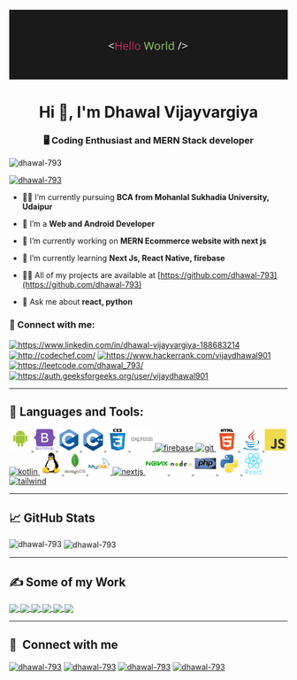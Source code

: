 ![Header](https://github.com/AashimaAhuja/AashimaAhuja/blob/main/images/banner.png)<h1 align="center">Hi 👋, I'm Dhawal Vijayvargiya</h1>
<h3 align="center"> 🖥️ Coding Enthusiast and MERN Stack developer</h3>

<p align="left"> <img src="https://komarev.com/ghpvc/?username=dhawal-793&label=Profile%20views&color=0e75b6&style=flat" alt="dhawal-793" /> </p>

<p align="left"> <a href="https://github.com/ryo-ma/github-profile-trophy"><img src="https://github-profile-trophy.vercel.app/?username=dhawal-793" alt="dhawal-793" /></a> </p>

- 👨‍💻 I’m currently pursuing **BCA from Mohanlal Sukhadia University, Udaipur**

- 👨‍ I’m a **Web and Android Developer**

- 🔭 I’m currently working on **MERN Ecommerce website with next js**

- 🌱 I’m currently learning **Next Js, React Native, firebase**

- 👨‍💻 All of my projects are available at [https://github.com/dhawal-793](https://github.com/dhawal-793)

- 💬 Ask me about **react, python**

<h3 align="left">🔗&nbsp;Connect with me:</h3>
<p align="left">
<a href="https://linkedin.com/in/https://www.linkedin.com/in/dhawal-vijayvargiya-188683214" target="blank"><img align="center" src="https://raw.githubusercontent.com/rahuldkjain/github-profile-readme-generator/master/src/images/icons/Social/linked-in-alt.svg" alt="https://www.linkedin.com/in/dhawal-vijayvargiya-188683214" height="30" width="40" /></a>
<a href="https://www.codechef.com/users/http://codechef.com/" target="blank"><img align="center" src="https://cdn.jsdelivr.net/npm/simple-icons@3.1.0/icons/codechef.svg" alt="http://codechef.com/" height="30" width="40" /></a>
<a href="https://www.hackerrank.com/https://www.hackerrank.com/vijaydhawal901" target="blank"><img align="center" src="https://raw.githubusercontent.com/rahuldkjain/github-profile-readme-generator/master/src/images/icons/Social/hackerrank.svg" alt="https://www.hackerrank.com/vijaydhawal901" height="30" width="40" /></a>
<a href="https://www.leetcode.com/https://leetcode.com/dhawal_793/" target="blank"><img align="center" src="https://raw.githubusercontent.com/rahuldkjain/github-profile-readme-generator/master/src/images/icons/Social/leet-code.svg" alt="https://leetcode.com/dhawal_793/" height="30" width="40" /></a>
<a href="https://auth.geeksforgeeks.org/user/https://auth.geeksforgeeks.org/user/vijaydhawal901" target="blank"><img align="center" src="https://raw.githubusercontent.com/rahuldkjain/github-profile-readme-generator/master/src/images/icons/Social/geeks-for-geeks.svg" alt="https://auth.geeksforgeeks.org/user/vijaydhawal901" height="30" width="40" /></a>
</p>

----

## 🔧 Languages and Tools:
<p align="left"> <a href="https://developer.android.com" target="_blank" rel="noreferrer"> <img src="https://raw.githubusercontent.com/devicons/devicon/master/icons/android/android-original-wordmark.svg" alt="android" width="40" height="40"/> </a> <a href="https://getbootstrap.com" target="_blank" rel="noreferrer"> <img src="https://raw.githubusercontent.com/devicons/devicon/master/icons/bootstrap/bootstrap-plain-wordmark.svg" alt="bootstrap" width="40" height="40"/> </a> <a href="https://www.cprogramming.com/" target="_blank" rel="noreferrer"> <img src="https://raw.githubusercontent.com/devicons/devicon/master/icons/c/c-original.svg" alt="c" width="40" height="40"/> </a> <a href="https://www.w3schools.com/cpp/" target="_blank" rel="noreferrer"> <img src="https://raw.githubusercontent.com/devicons/devicon/master/icons/cplusplus/cplusplus-original.svg" alt="cplusplus" width="40" height="40"/> </a> <a href="https://www.w3schools.com/css/" target="_blank" rel="noreferrer"> <img src="https://raw.githubusercontent.com/devicons/devicon/master/icons/css3/css3-original-wordmark.svg" alt="css3" width="40" height="40"/> </a> <a href="https://expressjs.com" target="_blank" rel="noreferrer"> <img src="https://raw.githubusercontent.com/devicons/devicon/master/icons/express/express-original-wordmark.svg" alt="express" width="40" height="40"/> </a> <a href="https://firebase.google.com/" target="_blank" rel="noreferrer"> <img src="https://www.vectorlogo.zone/logos/firebase/firebase-icon.svg" alt="firebase" width="40" height="40"/> </a> <a href="https://git-scm.com/" target="_blank" rel="noreferrer"> <img src="https://www.vectorlogo.zone/logos/git-scm/git-scm-icon.svg" alt="git" width="40" height="40"/> </a> <a href="https://www.w3.org/html/" target="_blank" rel="noreferrer"> <img src="https://raw.githubusercontent.com/devicons/devicon/master/icons/html5/html5-original-wordmark.svg" alt="html5" width="40" height="40"/> </a> <a href="https://www.java.com" target="_blank" rel="noreferrer"> <img src="https://raw.githubusercontent.com/devicons/devicon/master/icons/java/java-original.svg" alt="java" width="40" height="40"/> </a> <a href="https://developer.mozilla.org/en-US/docs/Web/JavaScript" target="_blank" rel="noreferrer"> <img src="https://raw.githubusercontent.com/devicons/devicon/master/icons/javascript/javascript-original.svg" alt="javascript" width="40" height="40"/> </a> <a href="https://kotlinlang.org" target="_blank" rel="noreferrer"> <img src="https://www.vectorlogo.zone/logos/kotlinlang/kotlinlang-icon.svg" alt="kotlin" width="40" height="40"/> </a> <a href="https://www.linux.org/" target="_blank" rel="noreferrer"> <img src="https://raw.githubusercontent.com/devicons/devicon/master/icons/linux/linux-original.svg" alt="linux" width="40" height="40"/> </a> <a href="https://www.mongodb.com/" target="_blank" rel="noreferrer"> <img src="https://raw.githubusercontent.com/devicons/devicon/master/icons/mongodb/mongodb-original-wordmark.svg" alt="mongodb" width="40" height="40"/> </a> <a href="https://www.mysql.com/" target="_blank" rel="noreferrer"> <img src="https://raw.githubusercontent.com/devicons/devicon/master/icons/mysql/mysql-original-wordmark.svg" alt="mysql" width="40" height="40"/> </a> <a href="https://nextjs.org/" target="_blank" rel="noreferrer"> <img src="https://cdn.worldvectorlogo.com/logos/nextjs-2.svg" alt="nextjs" width="40" height="40"/> </a> <a href="https://www.nginx.com" target="_blank" rel="noreferrer"> <img src="https://raw.githubusercontent.com/devicons/devicon/master/icons/nginx/nginx-original.svg" alt="nginx" width="40" height="40"/> </a> <a href="https://nodejs.org" target="_blank" rel="noreferrer"> <img src="https://raw.githubusercontent.com/devicons/devicon/master/icons/nodejs/nodejs-original-wordmark.svg" alt="nodejs" width="40" height="40"/> </a> <a href="https://www.php.net" target="_blank" rel="noreferrer"> <img src="https://raw.githubusercontent.com/devicons/devicon/master/icons/php/php-original.svg" alt="php" width="40" height="40"/> </a> <a href="https://www.python.org" target="_blank" rel="noreferrer"> <img src="https://raw.githubusercontent.com/devicons/devicon/master/icons/python/python-original.svg" alt="python" width="40" height="40"/> </a> <a href="https://reactjs.org/" target="_blank" rel="noreferrer"> <img src="https://raw.githubusercontent.com/devicons/devicon/master/icons/react/react-original-wordmark.svg" alt="react" width="40" height="40"/> </a> <a href="https://tailwindcss.com/" target="_blank" rel="noreferrer"> <img src="https://www.vectorlogo.zone/logos/tailwindcss/tailwindcss-icon.svg" alt="tailwind" width="40" height="40"/> </a> </p>

----
## &#x1f4c8; GitHub Stats
<p><img align="left" src="https://github-readme-stats.vercel.app/api/top-langs?username=dhawal-793&show_icons=true&locale=en&layout=compact" alt="dhawal-793" /></p>

<p>&nbsp;<img align="center" src="https://github-readme-stats.vercel.app/api?username=dhawal-793&show_icons=true&locale=en" alt="dhawal-793" /></p>

----


## &#x270d; Some of my Work
<a href="https://github.com/dhawal-793/E-Commerce-Website-Front-End-Design">
   <img align="center" src="https://github-readme-stats.vercel.app/api/pin/?username=dhawal-793&repo=E-Commerce-Website-Front-End-Design&title_color=ffffff&text_color=c9cacc&icon_color=2bbc8a&bg_color=1d1f21" />
</a>
<a href="https://github.com/dhawal-793/Simple-Interest-Calculator-Assignment-Coursera-IBM">
   <img align="center" src="https://github-readme-stats.vercel.app/api/pin/?username=dhawal-793&repo=Simple-Interest-Calculator-Assignment-Coursera-IBM&title_color=ffffff&text_color=c9cacc&icon_color=2bbc8a&bg_color=1d1f21" />
</a>
<a href="https://github.com/dhawal-793/Command-line-application-for-Task-Management">
   <img align="center" src="https://github-readme-stats.vercel.app/api/pin/?username=dhawal-793&repo=Command-line-application-for-Task-Management&title_color=ffffff&text_color=c9cacc&icon_color=2bbc8a&bg_color=1d1f21" />
</a>
<a href="https://github.com/dhawal-793/The-Sparks-Foundation-Internship">
   <img align="center" src="https://github-readme-stats.vercel.app/api/pin/?username=dhawal-793&repo=The-Sparks-Foundation-Internship&title_color=ffffff&text_color=c9cacc&icon_color=2bbc8a&bg_color=1d1f21" />
</a>
<a href="https://github.com/dhawal-793/Skill-India-ML-AI-Internship-Inventory-Management-System">
   <img align="center" src="https://github-readme-stats.vercel.app/api/pin/?username=dhawal-793&repo=Skill-India-ML-AI-Internship-Inventory-Management-System&title_color=ffffff&text_color=c9cacc&icon_color=2bbc8a&bg_color=1d1f21" />
</a>
<a href="https://github.com/dhawal-793/Skill-India-ML-AI-Internship-Summer-Olympics-Analysis">
   <img align="center" src="https://github-readme-stats.vercel.app/api/pin/?username=dhawal-793&repo=Skill-India-ML-AI-Internship-Summer-Olympics-Analysis&title_color=ffffff&text_color=c9cacc&icon_color=2bbc8a&bg_color=1d1f21" />
</a>

----

## 🔗 &nbsp;**Connect with me**
<p align="left">
<a href="https://www.linkedin.com/in/dhawal-vijayvargiya-188683214/" target="blank"><img align="center" src="https://upload.wikimedia.org/wikipedia/commons/c/ca/LinkedIn_logo_initials.png" alt="dhawal-793" height="38" width="38" /></a>
<a href="https://stackoverflow.com/users/17684111/dhawal-793" target="blank"><img align="center" src="https://upload.wikimedia.org/wikipedia/commons/e/ef/Stack_Overflow_icon.svg" alt="dhawal-793" height="45" width="45" /></a>
<a href="https://www.kaggle.com/dhawalvijayvargiya" target="blank"><img align="center" src="https://upload.wikimedia.org/wikipedia/commons/4/46/Cib-kaggle_%28CoreUI_Icons_v1.0.0%29.svg" alt="dhawal-793" height="40" width="45" /></a>
<a href="https://www.codechef.com/users/dhawal_793" target="blank"><img align="center" src="https://cdn.codechef.com/images/cc-logo-mobile-1.svg" alt="dhawal-793" height="45" width="45" /></a>
<!--<a href="https://instagram.com/793_dev" target="blank"><img align="center" src="https://raw.githubusercontent.com/rahuldkjain/github-profile-readme-generator/master/src/images/icons/Social/instagram.svg" alt="dhawal-793" height="30" width="40" /></a> -->
</p>
